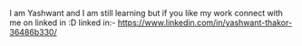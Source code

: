 I am Yashwant and I am still learning but if you like my work connect with me on linked in :D
linked in:- https://www.linkedin.com/in/yashwant-thakor-36486b330/

